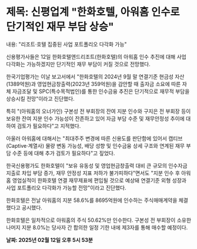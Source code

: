 # **제목: 신평업계 "한화호텔, 아워홈 인수로 단기적인 재무 부담 상승"**

  내용: "리조트·호텔 집중된 사업 포트폴리오 다각화 가능"

신용평가사들은 12일 한화호텔앤드리조트(한화호텔)의 아워홈 인수 추진에 대해 사업 다각화는 가능하겠지만 단기적인 재무 부담이 커질 것으로 전망했다.

한국기업평가는 이날 보고서에서 "한화호텔의 2024년 9월 말 연결기준 현금성 자산(1389억원)과 영업현금창출력(2023년 359억원)을 감안할 때 출자금 소요에 따른 자체 자금조달 및 SPC(특수목적법인)를 통한 인수금융 추진은 단기적으로 재무적 부담을 상승시킬 전망"이라고 진단했다.

특히 "(아워홈의 오너가인) 구본성 전 부회장의 잔여 지분 인수와 구지은 전 부회장 등이 보유한 잔여 지분 인수 가능성이 잔존하고 있어 자금 부담 수준 및 재무안정성 추이에 대하여 검토가 필요하다"고 지적했다.

아울러 아워홈에 대해서는 "최대주주 변경에 따른 신용도를 판단함에 있어서 캡티브(Captive·계열사) 물량 변동 가능성, 배당 성향 및 인수금융 상세 구조와 연계된 재무 부담 수준 등에 대해 추가 검토가 필요하다"고 짚었다.

한국신용평가도 한화호텔이 "보유 유동성 및 영업현금창출력 대비 큰 규모의 인수자금 지출로 차입 부담 증가, 재무 안정성 지표 저하가 불가피하다"면서도 "지분 인수 후 아워홈 영업실적이 한화호텔 연결 재무제표에 편입될 것으로 예상돼 연결기준 외형 성장과 사업 포트폴리오 다각화가 가능할 전망"이라고 진단했다.

한화호텔은 전날 아워홈의 지분 58.6%를 8695억원에 인수하는 주식매매계약을 체결했다고 공시했다.

한화호텔은 일차적으로 아워홈의 주식 50.62%만 인수한다. 구본성 전 부회장이 소유한 나머지 지분 8.0%는 당사자 간 합의한 일정 기한 내에 제3자를 통해 매수할 예정이다.

  **날짜: 2025년 02월 12일 오후 5시 53분**
